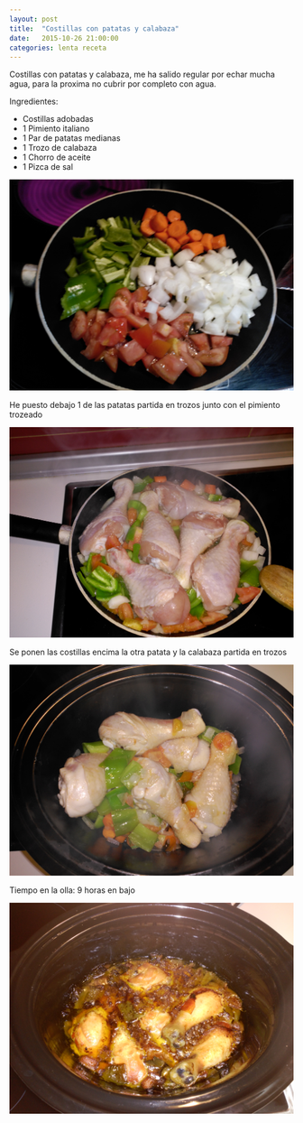 ```yaml
---
layout: post
title:  "Costillas con patatas y calabaza"
date:   2015-10-26 21:00:00
categories: lenta receta
---
```


Costillas con patatas y calabaza, me ha salido regular por echar mucha agua, para la proxima no cubrir por completo con agua.

Ingredientes:

* Costillas adobadas
* 1 Pimiento italiano
* 1 Par de patatas medianas
* 1 Trozo de calabaza
* 1 Chorro de aceite
* 1 Pizca de sal

![pollo_ingredientes][pollo_ingredientes]

He puesto debajo 1 de las patatas partida en trozos junto con el pimiento trozeado

![pollo_rehogar][pollo_rehogar]

Se ponen las costillas encima la otra patata y la calabaza partida en trozos

![pollo_rehogar][pollo_olla]

Tiempo en la olla: 9 horas en bajo

![pollo_despues][pollo_despues]

[pollo_ingredientes]: /static/images/recetas/2015-10-19_pollo_1.jpg
[pollo_rehogar]: /static/images/recetas/2015-10-19_pollo_2.jpg
[pollo_olla]: /static/images/recetas/2015-10-19_pollo_3.jpg
[pollo_despues]: /static/images/recetas/2015-10-19_pollo_4.jpg